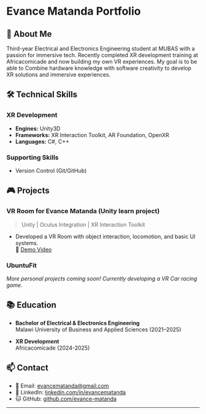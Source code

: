 # Evance Matanda Portfolio
## 👋 About Me
Third-year Electrical and Electronics Engineering student at MUBAS with a passion for immersive tech. Recently completed XR development training at Africacomicade and now building my own VR experiences. My goal is to be able to Combine hardware knowledge with software creativity to develop XR solutions and immersive experiences.

## 🛠️ Technical Skills
### XR Development
- **Engines:** Unity3D
- **Frameworks:** XR Interaction Toolkit, AR Foundation, OpenXR
- **Languages:** C#, C++

### Supporting Skills
- Version Control (Git/GitHub)

## 🎮 Projects
### VR Room for Evance Matanda (Unity learn project)
> Unity | Oculus Integration | XR Interaction Toolkit  
- Developed a VR Room with object interaction, locomotion, and basic UI systems.  
🔗 [Demo Video](https://youtu.be/PnxcSMzab5I)

### UbuntuFit
>  
*More personal projects coming soon! Currently developing a VR Car racing game.*

## 📚 Education
- **Bachelor of Electrical & Electronics Engineering**  
  Malawi University of Business and Applied Sciences (2021–2025)

- **XR Development**  
  Africacomicade (2024-2025)


## 📫 Contact
- 📧 Email: [evancematanda@gmail.com](mailto:evancematanda@gmail.com)
- 🔗 LinkedIn: [linkedin.com/in/evancematanda](#)
- 🐱 GitHub: [github.com/evance-matanda](#)

---
